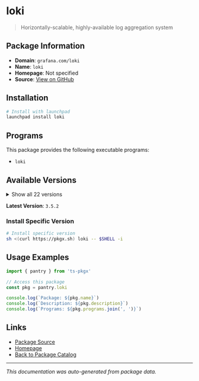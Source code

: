 # loki

> Horizontally-scalable, highly-available log aggregation system

## Package Information

- **Domain**: `grafana.com/loki`
- **Name**: `loki`
- **Homepage**: Not specified
- **Source**: [View on GitHub](https://github.com/pkgxdev/pantry/tree/main/projects/grafana.com/loki/package.yml)

## Installation

```bash
# Install with launchpad
launchpad install loki
```

## Programs

This package provides the following executable programs:

- `loki`

## Available Versions

<details>
<summary>Show all 22 versions</summary>

- `3.5.2`, `3.5.1`, `3.5.0`, `3.4.5`, `3.4.4`
- `3.4.3`, `3.4.2`, `3.4.1`, `3.4.0`, `3.3.4`
- `3.3.3`, `3.3.2`, `3.3.1`, `3.3.0`, `3.2.2`
- `3.2.1`, `3.2.0`, `2.9.15`, `2.9.14`, `2.9.13`
- `2.9.12`, `2.9.11`

</details>

**Latest Version**: `3.5.2`

### Install Specific Version

```bash
# Install specific version
sh <(curl https://pkgx.sh) loki -- $SHELL -i
```

## Usage Examples

```typescript
import { pantry } from 'ts-pkgx'

// Access this package
const pkg = pantry.loki

console.log(`Package: ${pkg.name}`)
console.log(`Description: ${pkg.description}`)
console.log(`Programs: ${pkg.programs.join(', ')}`)
```

## Links

- [Package Source](https://github.com/pkgxdev/pantry/tree/main/projects/grafana.com/loki/package.yml)
- [Homepage](#)
- [Back to Package Catalog](../../../package-catalog.md)

---

*This documentation was auto-generated from package data.*
